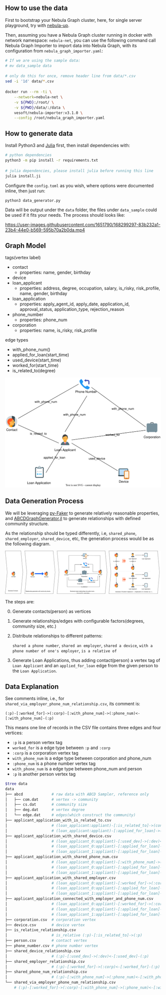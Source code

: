 ## How to use the data

First to bootstrap your Nebula Graph cluster, here, for single server playground, try with [nebula-up](https://github.com/wey-gu/nebula-up/).

Then, assuming you have a Nebula Graph cluster running in docker with network namespace: `nebula-net`, you can use the following command call Nebula Graph Importer to import data into Nebula Graph, with its configuration from `nebula_graph_importer.yaml`:

```bash
# If we are using the sample data:
# mv data_sample data

# only do this for once, remove header line from data/*.csv
sed -i '1d' data/*.csv

docker run --rm -ti \
    --network=nebula-net \
    -v ${PWD}:/root/ \
    -v ${PWD}/data/:/data \
    vesoft/nebula-importer:v3.1.0 \
    --config /root/nebula_graph_importer.yaml
```

## How to generate data

Install Python3 and [Julia](https://www.google.com/search?q=how+to+install+julia) first, then install dependencies with:

```bash
# python dependencies
python3 -m pip install -r requirements.txt

# julia dependencies, please install julia before running this line
julia install.ji
```

Configure the `config.toml` as you wish, where options were documented inline, then just run:

```bash
python3 data_generator.py
```

Data will be output under the `data` folder, the files under `data_sample` could be used if it fits your needs. The process should looks like:

https://user-images.githubusercontent.com/1651790/168299297-83b232a1-23b4-44e0-b569-595b70a2b0da.mp4

## Graph Model

tags(vertex label)

- contact
  - properties: name, gender, birthday
- device
- loan_applicant
  - properties: address, degree, occupation, salary, is_risky, risk_profile, name, gender, birthday
- loan_application
  - properties: apply_agent_id, apply_date, application_id, approval_status, application_type, rejection_reason
- phone_number
  - properties: phone_num
- corporation
  - properties: name, is_risky, risk_profile

edge types

- with_phone_num()
- applied_for_loan(start_time)
- used_device(start_time)
- worked_for(start_time)
- is_related_to(degree)

![fraud_detection_graph_model](images/fraud_detection_graph_model.svg)

## Data Generation Process

We will be leveraging [py-Faker](https://github.com/joke2k/faker) to generate relatively reasonable properties, and [ABCDGraphGenerator.jl](https://github.com/bkamins/ABCDGraphGenerator.jl) to generate relationships with defined community structure.

As the relationship should be typed differently, i.e, `shared_phone`, `shared_employer`, `shared_device`, etc, the generation process would be as the following diagram.

![fraud_detection_data_gen_process](images/fraud_detection_data_gen_process.svg)

The steps are:

0. Generate contacts(person) as vertices

1. Generate relationships/edges with configurable factors(degrees, community size, etc.)

2. Distribute relationships to different patterns:

   `shared a phone number`, `shared an employer`,  `shared a device`, `with a phone number of one's employer`, `is a relative of`

3. Generate Loan Applications, thus adding contact(person) a vertex tag of `Loan Applicant` and an `applied_for_loan` edge from the given person to the `Loan Application`.



## Data Explanation

See comments inline, i.e., for `shared_via_employer_phone_num_relationship.csv`, its comment is:
```cypher
(:p)-[:worked_for]->(:corp)-[:with_phone_num]->(:phone_num)<-[:with_phone_num]-(:p)
```
This means one line of records in the CSV file contains three edges and four vertices:
- `:p` is a person vertex tag
- `worked_for` is a edge type between `:p` and `:corp`
- `:corp` is a corporation vertex tag
- `with_phone_num` is a edge type between corporation and phone_num
- `:phone_num` is a phone number vertex tag
- `with_phone_num` is a edge type between phone_num and person
- `:p` is another person vertex tag


```bash
$tree data
data
├── abcd             # raw data with ABCD Sampler, reference only
│   ├── com.dat      # vertex -> community
│   ├── cs.dat       # community size
│   ├── deg.dat      # vertex degree
│   └── edge.dat     # edges(which construct the community)
├── applicant_application_with_is_related_to.csv
│                    # (loan_applicant:appliant)-[:is_related_to]->(contact:person)
│                    # (loan_applicant:appliant)-[:applied_for_loan]->(app:loan_application)
├── applicant_application_with_shared_device.csv
│                    # (loan_applicant_0:appliant)-[:used_dev]->(:dev)<-[:used_dev]-(loan_applicant_1:appliant)
│                    # (loan_applicant_0:appliant)-[:applied_for_loan]->(app_0:loan_application)
│                    # (loan_applicant_1:appliant)-[:applied_for_loan]->(app_1:loan_application)
├── applicant_application_with_shared_phone_num.csv
│                    # (loan_applicant_0:appliant)-[:with_phone_num]->(:phone_num)<-[:with_phone_num]-(loan_applicant_1:appliant)
│                    # (loan_applicant_0:appliant)-[:applied_for_loan]->(app_0:loan_application)
│                    # (loan_applicant_1:appliant)-[:applied_for_loan]->(app_1:loan_application)
├── applicant_application_with_shared_employer.csv
│                    # (loan_applicant_0:appliant)-[:worked_for]->(:corp)<-[:worked_for]-(loan_applicant_1:appliant)
│                    # (loan_applicant_0:appliant)-[:applied_for_loan]->(app_0:loan_application)
│                    # (loan_applicant_1:appliant)-[:applied_for_loan]->(app_1:loan_application)
├── applicant_application_connected_with_employer_and_phone_num.csv
│                    # (loan_applicant_0:appliant)-[:worked_for]->(:corp)-[:with_phone_num]->(:phone_num)<-[:with_phone_num]-(loan_applicant_1:appliant)
│                    # (loan_applicant_0:appliant)-[:applied_for_loan]->(app_0:loan_application)
│                    # (loan_applicant_1:appliant)-[:applied_for_loan]->(app_1:loan_application)
├── corporation.csv  # corporation vertex
├── device.csv       # device vertex
├── is_relative_relationship.csv
│                    # is_relative (:p)-[:is_related_to]->(:p)
├── person.csv       # contact vertex
├── phone_number.csv # phone number vertex
├── shared_device_relationship.csv
│                    # (:p)-[:used_dev]->(:dev)<-[:used_dev]-(:p)
├── shared_employer_relationship.csv
│                    # (:p)-[:worked_for]->(:corp)<-[:worked_for]-(:p)
├── shared_phone_num_relationship.csv
│                    # (:p)-[:with_phone_num]->(:phone_num)<-[:with_phone_num]-(:p)
└── shared_via_employer_phone_num_relationship.csv
    # (:p)-[:worked_for]->(:corp)-[:with_phone_num]->(:phone_num)<-[:with_phone_num]-(:p)
```


